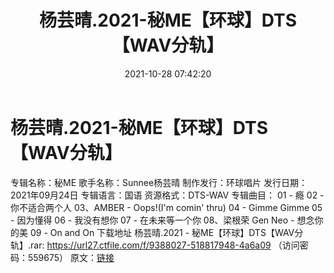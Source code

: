 ﻿---
title: 杨芸晴.2021-秘ME【环球】DTS【WAV分轨】
date: 2021-10-28 07:42:20
categories: DTS多声道制作
tags: 华语中文
---
# 杨芸晴.2021-秘ME【环球】DTS【WAV分轨】

专辑名称：秘ME
歌手名称：Sunnee杨芸晴
制作发行：环球唱片
发行日期：2021年09月24日
专辑语言：国语
资源格式：DTS-WAV
专辑曲目：
01 - 瘾
02 - 你不适合两个人
03、AMBER - Oops!(I'm comin' thru)
04 - Gimme Gimme
05 - 因为懂得
06 - 我没有想你
07 - 在未来等一个你
08、梁根荣 Gen Neo - 想念你的美
09 - On and On
下载地址
杨芸晴.2021 - 秘ME【环球】DTS【WAV分轨】.rar: https://url27.ctfile.com/f/9388027-518817948-4a6a09
（访问密码：559675）
原文：[链接](https://blog.sina.com.cn/s/blog_1647c7e7601030um6.html)